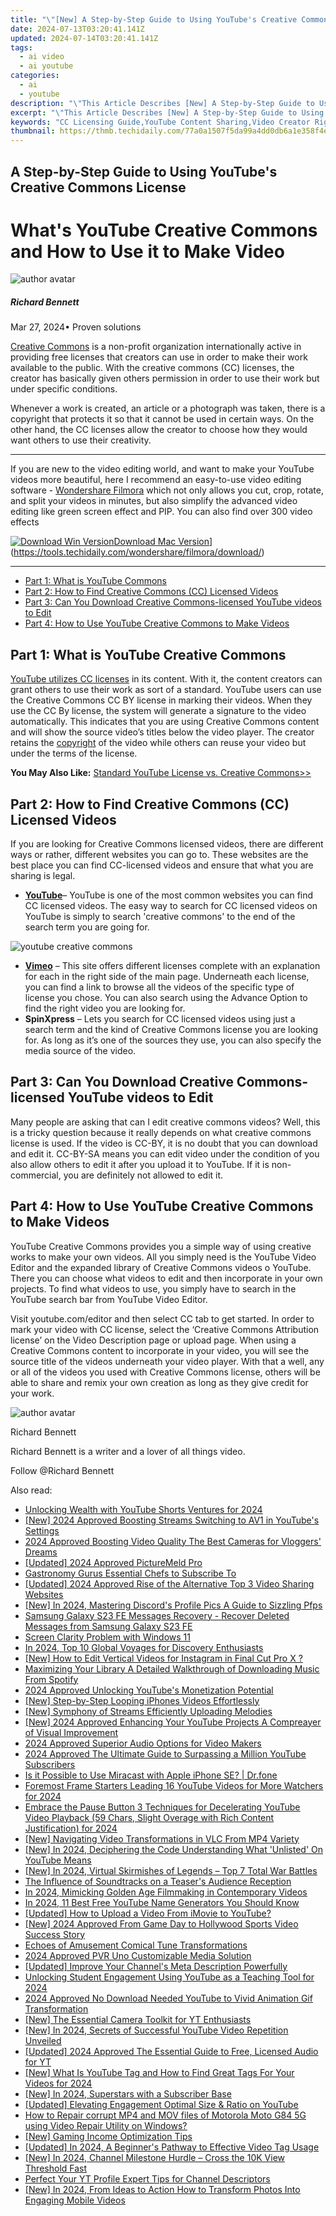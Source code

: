 ```yaml
---
title: "\"[New] A Step-by-Step Guide to Using YouTube's Creative Commons License for 2024\""
date: 2024-07-13T03:20:41.141Z
updated: 2024-07-14T03:20:41.141Z
tags:
  - ai video
  - ai youtube
categories:
  - ai
  - youtube
description: "\"This Article Describes [New] A Step-by-Step Guide to Using YouTube's Creative Commons License for 2024\""
excerpt: "\"This Article Describes [New] A Step-by-Step Guide to Using YouTube's Creative Commons License for 2024\""
keywords: "CC Licensing Guide,YouTube Content Sharing,Video Creator Rights,Media Licensing Steps,Copyright YouTube,Creative Commons Use,License Compliance Tips"
thumbnail: https://thmb.techidaily.com/77a0a1507f5da99a4dd0db6a1e358f4e656bf9fb2de63da75eb278005236e188.jpg
---
```


## A Step-by-Step Guide to Using YouTube's Creative Commons License

# What's YouTube Creative Commons and How to Use it to Make Video

![author avatar](https://images.wondershare.com/filmora/article-images/richard-bennett.jpg)

##### Richard Bennett

 Mar 27, 2024• Proven solutions

[Creative Commons](https://creativecommons.org/) is a non-profit organization internationally active in providing free licenses that creators can use in order to make their work available to the public. With the creative commons (CC) licenses, the creator has basically given others permission in order to use their work but under specific conditions.

Whenever a work is created, an article or a photograph was taken, there is a copyright that protects it so that it cannot be used in certain ways. On the other hand, the CC licenses allow the creator to choose how they would want others to use their creativity.

---

If you are new to the video editing world, and want to make your YouTube videos more beautiful, here I recommend an easy-to-use video editing software - [Wondershare Filmora](https://tools.techidaily.com/wondershare/filmora/download/) which not only allows you cut, crop, rotate, and split your videos in minutes, but also simplify the advanced video editing like green screen effect and PIP. You can also find over 300 video effects

[![Download Win Version](https://images.wondershare.com/filmora/guide/download-btn-win.jpg)](https://tools.techidaily.com/wondershare/filmora/download/)[Download Mac Version](https://images.wondershare.com/filmora/guide/download-btn-mac.jpg)](https://tools.techidaily.com/wondershare/filmora/download/)

---

* [Part 1: What is YouTube Commons](#part1)
* [Part 2: How to Find Creative Commons (CC) Licensed Videos](#part2)
* [Part 3: Can You Download Creative Commons-licensed YouTube videos to Edit](#part3)
* [Part 4: How to Use YouTube Creative Commons to Make Videos](#part4)

## Part 1: What is YouTube Creative Commons

[YouTube utilizes CC licenses](https://support.google.com/youtube/answer/2797468?hl=en) in its content. With it, the content creators can grant others to use their work as sort of a standard. YouTube users can use the Creative Commons CC BY license in marking their videos. When they use the CC By license, the system will generate a signature to the video automatically. This indicates that you are using Creative Commons content and will show the source video’s titles below the video player. The creator retains the [copyright](https://en.wikipedia.org/wiki/Copyright) of the video while others can reuse your video but under the terms of the license.

**You May Also Like:** [Standard YouTube License vs. Creative Commons>>](https://tools.techidaily.com/wondershare/filmora/download/)

## Part 2: How to Find Creative Commons (CC) Licensed Videos

If you are looking for Creative Commons licensed videos, there are different ways or rather, different websites you can go to. These websites are the best place you can find CC-licensed videos and ensure that what you are sharing is legal.

* **[YouTube](https://www.youtube.com/?gl=US)**– YouTube is one of the most common websites you can find CC licensed videos. The easy way to search for CC licensed videos on YouTube is simply to search 'creative commons' to the end of the search term you are going for.

![youtube creative commons](https://images.wondershare.com/filmora/article-images/Creative-Commons-on-youtube.JPG)

* **[Vimeo](https://vimeo.com/)** – This site offers different licenses complete with an explanation for each in the right side of the main page. Underneath each license, you can find a link to browse all the videos of the specific type of license you chose. You can also search using the Advance Option to find the right video you are looking for.
* **SpinXpress** – Lets you search for CC licensed videos using just a search term and the kind of Creative Commons license you are looking for. As long as it’s one of the sources they use, you can also specify the media source of the video.

## Part 3: Can You Download Creative Commons-licensed YouTube videos to Edit

Many people are asking that can I edit creative commons videos? Well, this is a tricky question because it really depends on what creative commons license is used. If the video is CC-BY, it is no doubt that you can download and edit it. CC-BY-SA means you can edit video under the condition of you also allow others to edit it after you upload it to YouTube. If it is non-commercial, you are definitely not allowed to edit it.

## Part 4: How to Use YouTube Creative Commons to Make Videos

YouTube Creative Commons provides you a simple way of using creative works to make your own videos. All you simply need is the YouTube Video Editor and the expanded library of Creative Commons videos o YouTube. There you can choose what videos to edit and then incorporate in your own projects. To find what videos to use, you simply have to search in the YouTube search bar from YouTube Video Editor.

Visit youtube.com/editor and then select CC tab to get started. In order to mark your video with CC license, select the ‘Creative Commons Attribution license’ on the Video Description page or upload page. When using a Creative Commons content to incorporate in your video, you will see the source title of the videos underneath your video player. With that a well, any or all of the videos you used with Creative Commons license, others will be able to share and remix your own creation as long as they give credit for your work.

![author avatar](https://images.wondershare.com/filmora/article-images/richard-bennett.jpg)

Richard Bennett

Richard Bennett is a writer and a lover of all things video.

Follow @Richard Bennett


<ins class="adsbygoogle"
     style="display:block"
     data-ad-format="autorelaxed"
     data-ad-client="ca-pub-7571918770474297"
     data-ad-slot="1223367746"></ins>



<ins class="adsbygoogle"
     style="display:block"
     data-ad-client="ca-pub-7571918770474297"
     data-ad-slot="8358498916"
     data-ad-format="auto"
     data-full-width-responsive="true"></ins>



<span class="atpl-alsoreadstyle">Also read:</span>
<div><ul>
<li><a href="https://youtube-data.techidaily.com/king-wealth-with-youtube-shorts-ventures-for-2024/"><u>Unlocking Wealth with YouTube Shorts Ventures for 2024</u></a></li>
<li><a href="https://youtube-data.techidaily.com/024-approved-boosting-streams-switching-to-av1-in-youtubes-settings/"><u>[New] 2024 Approved  Boosting Streams  Switching to AV1 in YouTube's Settings</u></a></li>
<li><a href="https://youtube-data.techidaily.com/approved-boosting-video-quality-the-best-cameras-for-vloggers-dreams/"><u>2024 Approved  Boosting Video Quality  The Best Cameras for Vloggers' Dreams</u></a></li>
<li><a href="https://youtube-data.techidaily.com/ed-2024-approved-picturemeld-pro/"><u>[Updated] 2024 Approved  PictureMeld Pro</u></a></li>
<li><a href="https://youtube-data.techidaily.com/onomy-gurus-essential-chefs-to-subscribe-to/"><u>Gastronomy Gurus  Essential Chefs to Subscribe To</u></a></li>
<li><a href="https://youtube-data.techidaily.com/ed-2024-approved-rise-of-the-alternative-top-3-video-sharing-websites/"><u>[Updated] 2024 Approved  Rise of the Alternative  Top 3 Video Sharing Websites</u></a></li>
<li><a href="https://discord-videos.techidaily.com/new-in-2024-mastering-discords-profile-pics-a-guide-to-sizzling-pfps/"><u>[New] In 2024, Mastering Discord's Profile Pics  A Guide to Sizzling Pfps</u></a></li>
<li><a href="https://techidaily.com/samsung-galaxy-s23-fe-messages-recovery-recover-deleted-messages-from-samsung-galaxy-s23-fe-by-fonelab-android-recover-messages/"><u>Samsung Galaxy S23 FE Messages Recovery - Recover Deleted Messages from Samsung Galaxy S23 FE</u></a></li>
<li><a href="https://network-issues.techidaily.com/screen-clarity-problem-with-windows-11/"><u>Screen Clarity Problem with Windows 11</u></a></li>
<li><a href="https://youtube-data.techidaily.com/24-top-10-global-voyages-for-discovery-enthusiasts/"><u>In 2024, Top 10 Global Voyages for Discovery Enthusiasts</u></a></li>
<li><a href="https://instagram-clips.techidaily.com/1716168998160-new-how-to-edit-vertical-videos-for-instagram-in-final-cut-pro-x/"><u>[New] How to Edit Vertical Videos for Instagram in Final Cut Pro X ?</u></a></li>
<li><a href="https://sound-tweaking.techidaily.com/maximizing-your-library-a-detailed-walkthrough-of-downloading-music-from-spotify/"><u>Maximizing Your Library A Detailed Walkthrough of Downloading Music From Spotify</u></a></li>
<li><a href="https://youtube-data.techidaily.com/approved-unlocking-youtubes-monetization-potential/"><u>2024 Approved  Unlocking YouTube's Monetization Potential</u></a></li>
<li><a href="https://youtube-data.techidaily.com/tep-by-step-looping-iphones-videos-effortlessly/"><u>[New] Step-by-Step  Looping iPhones Videos Effortlessly</u></a></li>
<li><a href="https://youtube-data.techidaily.com/ymphony-of-streams-efficiently-uploading-melodies/"><u>[New] Symphony of Streams  Efficiently Uploading Melodies</u></a></li>
<li><a href="https://facebook-record-videos.techidaily.com/new-2024-approved-enhancing-your-youtube-projects-a-compreayer-of-visual-improvement/"><u>[New] 2024 Approved  Enhancing Your YouTube Projects  A Compreayer of Visual Improvement</u></a></li>
<li><a href="https://youtube-data.techidaily.com/approved-superior-audio-options-for-video-makers/"><u>2024 Approved  Superior Audio Options for Video Makers</u></a></li>
<li><a href="https://youtube-data.techidaily.com/approved-the-ultimate-guide-to-surpassing-a-million-youtube-subscribers/"><u>2024 Approved  The Ultimate Guide to Surpassing a Million YouTube Subscribers</u></a></li>
<li><a href="https://screen-mirror.techidaily.com/is-it-possible-to-use-miracast-with-apple-iphone-se-drfone-by-drfone-ios/"><u>Is it Possible to Use Miracast with Apple iPhone SE? | Dr.fone</u></a></li>
<li><a href="https://youtube-help.techidaily.com/foremost-frame-starters-leading-16-youtube-videos-for-more-watchers-for-2024/"><u>Foremost Frame Starters  Leading 16 YouTube Videos for More Watchers for 2024</u></a></li>
<li><a href="https://youtube-data.techidaily.com/ce-the-pause-button-3-techniques-for-decelerating-youtube-video-playback-59-chars-slight-overage-with-rich-content-justification-for-2024/"><u>Embrace the Pause Button  3 Techniques for Decelerating YouTube Video Playback (59 Chars, Slight Overage with Rich Content Justification) for 2024</u></a></li>
<li><a href="https://extra-approaches.techidaily.com/new-navigating-video-transformations-in-vlc-from-mp4-variety/"><u>[New] Navigating Video Transformations in VLC From MP4 Variety</u></a></li>
<li><a href="https://youtube-data.techidaily.com/n-2024-deciphering-the-code-understanding-what-unlisted-on-youtube-means/"><u>[New] In 2024, Deciphering the Code  Understanding What 'Unlisted' On YouTube Means</u></a></li>
<li><a href="https://video-capture.techidaily.com/new-in-2024-virtual-skirmishes-of-legends-top-7-total-war-battles/"><u>[New] In 2024, Virtual Skirmishes of Legends – Top 7 Total War Battles</u></a></li>
<li><a href="https://extra-hints.techidaily.com/the-influence-of-soundtracks-on-a-teasers-audience-reception/"><u>The Influence of Soundtracks on a Teaser's Audience Reception</u></a></li>
<li><a href="https://youtube-data.techidaily.com/24-mimicking-golden-age-filmmaking-in-contemporary-videos/"><u>In 2024, Mimicking Golden Age Filmmaking in Contemporary Videos</u></a></li>
<li><a href="https://youtube-data.techidaily.com/24-11-best-free-youtube-name-generators-you-should-know/"><u>In 2024, 11 Best Free YouTube Name Generators You Should Know</u></a></li>
<li><a href="https://youtube-data.techidaily.com/ed-how-to-upload-a-video-from-imovie-to-youtube/"><u>[Updated] How to Upload a Video From iMovie to YouTube?</u></a></li>
<li><a href="https://youtube-data.techidaily.com/024-approved-from-game-day-to-hollywood-sports-video-success-story/"><u>[New] 2024 Approved  From Game Day to Hollywood  Sports Video Success Story</u></a></li>
<li><a href="https://youtube-data.techidaily.com/s-of-amusement-comical-tune-transformations/"><u>Echoes of Amusement  Comical Tune Transformations</u></a></li>
<li><a href="https://extra-guidance.techidaily.com/2024-approved-pvr-uno-customizable-media-solution/"><u>2024 Approved  PVR Uno  Customizable Media Solution</u></a></li>
<li><a href="https://youtube-data.techidaily.com/ed-improve-your-channels-meta-description-powerfully/"><u>[Updated] Improve Your Channel's Meta Description Powerfully</u></a></li>
<li><a href="https://youtube-data.techidaily.com/king-student-engagement-using-youtube-as-a-teaching-tool-for-2024/"><u>Unlocking Student Engagement  Using YouTube as a Teaching Tool for 2024</u></a></li>
<li><a href="https://youtube-data.techidaily.com/approved-no-download-needed-youtube-to-vivid-animation-gif-transformation/"><u>2024 Approved  No Download Needed  YouTube to Vivid Animation Gif Transformation</u></a></li>
<li><a href="https://youtube-data.techidaily.com/he-essential-camera-toolkit-for-yt-enthusiasts/"><u>[New] The Essential Camera Toolkit for YT Enthusiasts</u></a></li>
<li><a href="https://youtube-data.techidaily.com/n-2024-secrets-of-successful-youtube-video-repetition-unveiled/"><u>[New] In 2024, Secrets of Successful YouTube Video Repetition Unveiled</u></a></li>
<li><a href="https://youtube-data.techidaily.com/ed-2024-approved-the-essential-guide-to-free-licensed-audio-for-yt/"><u>[Updated] 2024 Approved  The Essential Guide to Free, Licensed Audio for YT</u></a></li>
<li><a href="https://youtube-data.techidaily.com/hat-is-youtube-tag-and-how-to-find-great-tags-for-your-videos-for-2024/"><u>[New] What Is YouTube Tag and How to Find Great Tags For Your Videos for 2024</u></a></li>
<li><a href="https://youtube-data.techidaily.com/n-2024-superstars-with-a-subscriber-base/"><u>[New] In 2024, Superstars with a Subscriber Base</u></a></li>
<li><a href="https://youtube-data.techidaily.com/ed-elevating-engagement-optimal-size-and-ratio-on-youtube/"><u>[Updated] Elevating Engagement  Optimal Size & Ratio on YouTube</u></a></li>
<li><a href="https://blog-min.techidaily.com/how-to-repair-corrupt-mp4-and-mov-files-of-motorola-moto-g84-5g-using-video-repair-utility-on-windows-by-stellar-video-repair-mobile-video-repair/"><u>How to Repair corrupt MP4 and MOV files of Motorola Moto G84 5G using Video Repair Utility on Windows? </u></a></li>
<li><a href="https://youtube-data.techidaily.com/aming-income-optimization-tips/"><u>[New] Gaming Income Optimization Tips</u></a></li>
<li><a href="https://youtube-data.techidaily.com/ed-in-2024-a-beginners-pathway-to-effective-video-tag-usage/"><u>[Updated] In 2024, A Beginner's Pathway to Effective Video Tag Usage</u></a></li>
<li><a href="https://youtube-data.techidaily.com/n-2024-channel-milestone-hurdle-cross-the-10k-view-threshold-fast/"><u>[New] In 2024, Channel Milestone Hurdle – Cross the 10K View Threshold Fast</u></a></li>
<li><a href="https://youtube-data.techidaily.com/ct-your-yt-profile-expert-tips-for-channel-descriptors/"><u>Perfect Your YT Profile  Expert Tips for Channel Descriptors</u></a></li>
<li><a href="https://youtube-data.techidaily.com/n-2024-from-ideas-to-action-how-to-transform-photos-into-engaging-mobile-videos/"><u>[New] In 2024, From Ideas to Action  How to Transform Photos Into Engaging Mobile Videos</u></a></li>
</ul></div>
